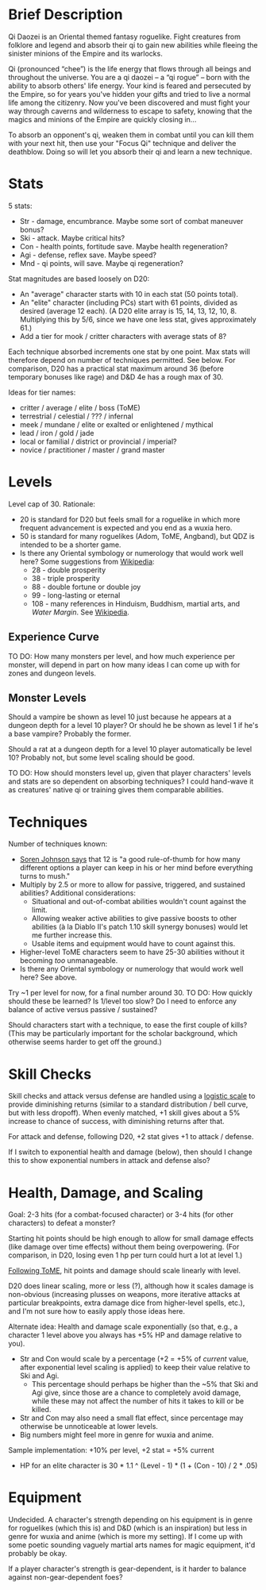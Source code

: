 Brief Description
=================

Qi Daozei is an Oriental themed fantasy roguelike.  Fight creatures from folklore and legend and absorb their qi to gain new abilities while fleeing the sinister minions of the Empire and its warlocks.

Qi (pronounced “chee”) is the life energy that flows through all beings and throughout the universe. You are a qi daozei – a “qi rogue” – born with the ability to absorb others' life energy. Your kind is feared and persecuted by the Empire, so for years you've hidden your gifts and tried to live a normal life among the citizenry. Now you've been discovered and must fight your way through caverns and wilderness to escape to safety, knowing that the magics and minions of the Empire are quickly closing in...

To absorb an opponent's qi, weaken them in combat until you can kill them with your next hit, then use your "Focus Qi" technique and deliver the deathblow. Doing so will let you absorb their qi and learn a new technique.

Stats 
=====

5 stats:

* Str - damage, encumbrance.  Maybe some sort of combat maneuver bonus?
* Ski - attack.  Maybe critical hits?
* Con - health points, fortitude save.  Maybe health regeneration?
* Agi - defense, reflex save.  Maybe speed?
* Mnd - qi points, will save.  Maybe qi regeneration?

Stat magnitudes are based loosely on D20:

* An "average" character starts with 10 in each stat (50 points total).
* An "elite" character (including PCs) start with 61 points, divided as desired (average 12 each).  (A D20 elite array is 15, 14, 13, 12, 10, 8.  Multiplying this by 5/6, since we have one less stat, gives approximately 61.)
* Add a tier for mook / critter characters with average stats of 8?

Each technique absorbed increments one stat by one point. Max stats will therefore depend on number of techniques permitted.  See below.  For comparison, D20 has a practical stat maximum around 36 (before temporary bonuses like rage) and D&D 4e has a rough max of 30.

Ideas for tier names:

* critter / average / elite / boss (ToME)
* terrestrial / celestial / ??? / infernal
* meek / mundane / elite or exalted or enlightened / mythical
* lead / iron / gold / jade
* local or familial / district or provincial / imperial?
* novice / practitioner / master / grand master

Levels
======

Level cap of 30.  Rationale:

* 20 is standard for D20 but feels small for a roguelike in which more frequent advancement is expected and you end as a wuxia hero.
* 50 is standard for many roguelikes (Adom, ToME, Angband), but QDZ is intended to be a shorter game.
* Is there any Oriental symbology or numerology that would work well here?  Some suggestions from [Wikipedia](http://en.wikipedia.org/wiki/Numbers_in_Chinese_culture):
    * 28 - double prosperity
    * 38 - triple prosperity
    * 88 - double fortune or double joy
    * 99 - long-lasting or eternal
    * 108 - many references in Hinduism, Buddhism, martial arts, and _Water Margin_.  See [Wikipedia](http://en.wikipedia.org/wiki/108_%28number%29).

Experience Curve
----------------

TO DO: How many monsters per level, and how much experience per monster, will depend in part on how many ideas I can come up with for zones and dungeon levels.

Monster Levels
--------------

Should a vampire be shown as level 10 just because he appears at a dungeon depth for a level 10 player? Or should he be shown as level 1 if he's a base vampire?  Probably the former.

Should a rat at a dungeon depth for a level 10 player automatically be level 10?  Probably not, but some level scaling should be good.

TO DO: How should monsters level up, given that player characters' levels and stats are so dependent on absorbing techniques?  I could hand-wave it as creatures' native qi or training gives them comparable abilities.

Techniques
==========

Number of techniques known:

* [Soren Johnson says](http://gamasutra.com/view/news/193428/Seven_Deadly_Sins_of_strategy_game_design.php) that 12 is "a good rule-of-thumb for how many different options a player can keep in his or her mind before everything turns to mush."
* Multiply by 2.5 or more to allow for passive, triggered, and sustained abilities?  Additional considerations:
    * Situational and out-of-combat abilities wouldn't count against the limit.
    * Allowing weaker active abilities to give passive boosts to other abilities (à la Diablo II's patch 1.10 skill synergy bonuses) would let me further increase this.
    * Usable items and equipment would have to count against this.
* Higher-level ToME characters seem to have 25-30 abilities without it becoming *too* unmanageable.
* Is there any Oriental symbology or numerology that would work well here?  See above.

Try ~1 per level for now, for a final number around 30. TO DO: How quickly should these be learned? Is 1/level too slow? Do I need to enforce any balance of active versus passive / sustained?

Should characters start with a technique, to ease the first couple of kills?  (This may be particularly important for the scholar background, which otherwise seems harder to get off the ground.)

Skill Checks
============

Skill checks and attack versus defense are handled using a [logistic scale](http://en.wikipedia.org/wiki/Logistic_distribution) to provide diminishing returns (similar to a standard distribution / bell curve, but with less dropoff).  When evenly matched, +1 skill gives about a 5% increase to chance of success, with diminishing returns after that.

For attack and defense, following D20, +2 stat gives +1 to attack / defense.

If I switch to exponential health and damage (below), then should I change this to show exponential numbers in attack and defense also?

Health, Damage, and Scaling
===========================

Goal: 2-3 hits (for a combat-focused character) or 3-4 hits (for other characters) to defeat a monster?

Starting hit points should be high enough to allow for small damage effects (like damage over time effects) without them being overpowering.  (For comparison, in D20, losing even 1 hp per turn could hurt a lot at level 1.)

[Following ToME](http://forums.te4.org/viewtopic.php?f=36&t=38632), hit points and damage should scale linearly with level.

D20 does linear scaling, more or less (?), although how it scales damage is non-obvious (increasing plusses on weapons, more iterative attacks at particular breakpoints, extra damage dice from higher-level spells, etc.), and I'm not sure how to easily apply those ideas here.

Alternate idea: Health and damage scale exponentially (so that, e.g., a character 1 level above you always has +5% HP and damage relative to you).

* Str and Con would scale by a percentage (+2 = +5% of _current_ value, after exponential level scaling is applied) to keep their value relative to Ski and Agi.
    * This percentage should perhaps be higher than the ~5% that Ski and Agi give, since those are a chance to completely avoid damage, while these may not affect the number of hits it takes to kill or be killed.
* Str and Con may also need a small flat effect, since percentage may otherwise be unnoticeable at lower levels.
* Big numbers might feel more in genre for wuxia and anime.

Sample implementation: +10% per level, +2 stat = +5% current
* HP for an elite character is 30 * 1.1 ^ (Level - 1) * (1 + (Con - 10) / 2 * .05)

Equipment
=========

Undecided.  A character's strength depending on his equipment is in genre for roguelikes (which this is) and D&D (which is an inspiration) but less in genre for wuxia and anime (which is more my setting).  If I come up with some poetic sounding vaguely martial arts names for magic equipment, it'd probably be okay.

If a player character's strength is gear-dependent, is it harder to balance against non-gear-dependent foes?


